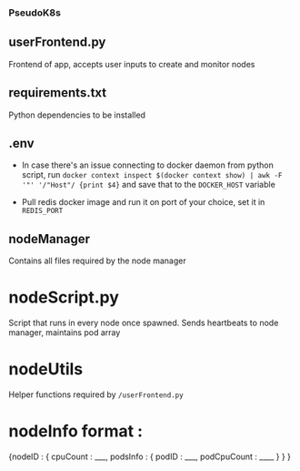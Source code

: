 ### PseudoK8s

## userFrontend.py
Frontend of app, accepts user inputs to create and monitor nodes

## requirements.txt
Python dependencies to be installed

## .env
* In case there's an issue connecting to docker daemon from python script, run `docker context inspect $(docker context show) | awk -F '"' '/"Host"/ {print $4}` and save that to the `DOCKER_HOST` variable

* Pull redis docker image and run it on port of your choice, set it in `REDIS_PORT`

## nodeManager
Contains all files required by the node manager

# nodeScript.py
Script that runs in every node once spawned.
Sends heartbeats to node manager, maintains pod array

# nodeUtils
Helper functions required by `/userFrontend.py`

# nodeInfo format : 
{nodeID : {
    cpuCount : ___,
           podsInfo : {
                podID : ___,
                podCpuCount : ____
                }
            }
}